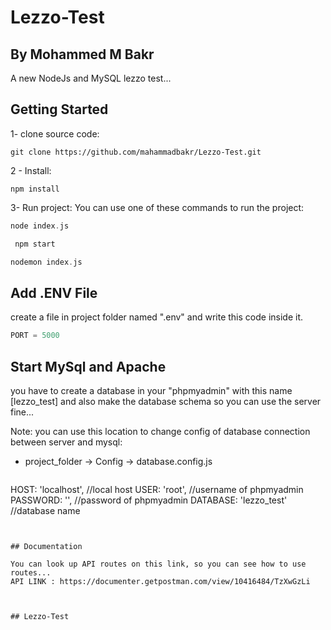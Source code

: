 # Lezzo-Test
## By Mohammed M Bakr

A new NodeJs and MySQL lezzo test...

## Getting Started

1- clone source code:
```node
git clone https://github.com/mahammadbakr/Lezzo-Test.git
```

2 - Install:
```node
npm install
```

3- Run project:
  You can use one of these commands to run the project: 
  ```dart
  node index.js
  ```
 ```dart
  npm start
  ```
   ```dart
  nodemon index.js
  ```


## Add .ENV File

  create a file in project folder named ".env"
  and write this code inside it.
  ```dart
  PORT = 5000
  ```

## Start MySql and Apache 
  
  you have to create a database in your "phpmyadmin" with this name [lezzo_test]
  and also make the database schema so you can use the server fine...
  
  Note:
  you can use this location to change config of database connection between server and mysql:
  - project_folder -> Config -> database.config.js
  
     ```dart
  HOST: 'localhost', //local host
  USER: 'root', //username of phpmyadmin
  PASSWORD: '', //password of phpmyadmin
  DATABASE: 'lezzo_test' //database name
  ```


## Documentation

  You can look up API routes on this link, so you can see how to use routes...
  API LINK : https://documenter.getpostman.com/view/10416484/TzXwGzLi



## Lezzo-Test
